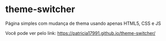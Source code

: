 # theme-switcher
Página simples com mudança de thema usando apenas HTML5, CSS e JS

 Você pode ver pelo link: https://patricia17991.github.io/theme-switcher/
